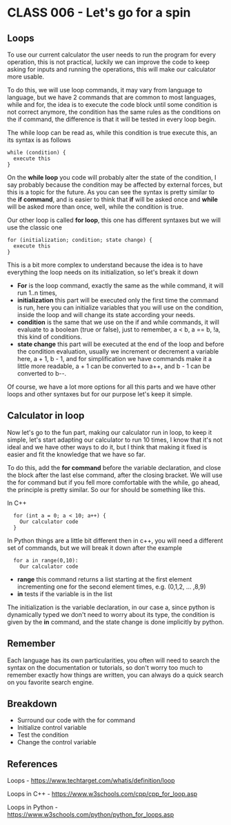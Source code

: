 # CLASS 006 - Let's go for a spin
## Loops
To use our current calculator the user needs to run the program for every operation, this is not practical, luckily we can improve the code to keep asking for inputs and running the operations, this will make our calculator more usable.

To do this, we will use loop commands, it may vary from language to language, but we have 2 commands that are common to most languages, while and for, the idea is to execute the code block until some condition is not correct anymore, the condition has the same rules as the conditions on the if command, the difference is that it will be tested in every loop begin.

The while loop can be read as, while this condition is true execute this, an its syntax is as follows

```
while (condition) {
  execute this
}
```

On the **while loop** you code will probably alter the state of the condition, I say probably because the condition may be affected by external forces, but this is a topic for the future. As you can see the syntax is pretty similar to the **if command**, and is easier to think that **if** will be asked once and **while** will be asked more than once, well, while the condition is true.

Our other loop is called **for loop**, this one has different syntaxes but we will use the classic one

```
for (initialization; condition; state change) {
  execute this
}
```

This is a bit more complex to understand because the idea is to have everything the loop needs on its initialization, so let's break it down

- **For** is the loop command, exactly the same as the while command, it will run 1..n times,
- **initialization** this part will be executed only the first time the command is run, here you can initialize variables that you will use on the condition, inside the loop and will change its state according your needs.
- **condition** is the same that we use on the if and while commands, it will evaluate to a boolean (true or false), just to remember, a < b, a == b, !a, this kind of conditions.
- **state change** this part will be executed at the end of the loop and before the condition evaluation, usually we increment or decrement a variable here, a + 1, b - 1, and for simplification we have commands make it a little more readable, a + 1 can be converted to a++, and b - 1 can be converted to b--.

Of course, we have a lot more options for all this parts and we have other loops and other syntaxes but for our purpose let's keep it simple.

## Calculator in loop
Now let's go to the fun part, making our calculator run in loop, to keep it simple, let's start adapting our calculator to run 10 times, I know that it's not ideal and we have other ways to do it, but I think that making it fixed is easier and fit the knowledge that we have so far.

To do this, add the **for command** before the variable declaration, and close the block after the last else command, after the closing bracket. We will use the for command but if you fell more comfortable with the while, go ahead, the principle is pretty similar. So our for should be something like this.

In C++
```
  for (int a = 0; a < 10; a++) {
    Our calculator code
  }
```

In Python things are a little bit different then in c++, you will need a different set of commands, but we will break it down after the example
```
  for a in range(0,10):
    Our calculator code
```

- **range** this command returns a list starting at the first element incrementing one for the second element times, e.g. (0,1,2, ... ,8,9)
- **in** tests if the variable is in the list

The initialization is the variable declaration, in our case a, since python is dynamically typed we don't need to worry about its type, the condition is given by the **in** command, and the state change is done implicitly by python.

## Remember
Each language has its own particularities, you often will need to search the syntax on the documentation or tutorials, so don't worry too much to remember exactly how things are written, you can always do a quick search on you favorite search engine.

## Breakdown
- Surround our code with the for command
- Initialize control variable
- Test the condition
- Change the control variable

## References
Loops - https://www.techtarget.com/whatis/definition/loop

Loops in C++ - https://www.w3schools.com/cpp/cpp_for_loop.asp

Loops in Python - https://www.w3schools.com/python/python_for_loops.asp
